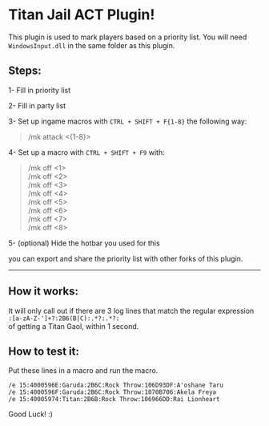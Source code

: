 # Titan Jail ACT Plugin!

This plugin is used to mark players based on a priority list. You will need `WindowsInput.dll` in the same folder as this plugin.


## Steps:
1- Fill in priority list

2- Fill in party list

3- Set up ingame macros with `CTRL + SHIFT + F{1-8}` the following way:
> /mk attack <{1-8}>

4- Set up a macro with  `CTRL + SHIFT + F9` with:
> /mk off <1> \
> /mk off <2> \
> /mk off <3> \
> /mk off <4> \
> /mk off <5> \
> /mk off <6> \
> /mk off <7> \
> /mk off <8> 

5- (optional) Hide the hotbar you used for this


you can export and share the priority list with other forks of this plugin.
***


## How it works:
It will only call out if there are 3 log lines that match the regular expression\
`:[a-zA-Z-']+?:2B6(B|C):.*?:.*?:`\
of getting a Titan Gaol, within 1 second.

## How to test it:
Put these lines in a macro and run the macro. 

`/e 15:4000596E:Garuda:2B6C:Rock Throw:106D93DF:A'oshane Taru`\
`/e 15:4000596F:Garuda:2B6C:Rock Throw:1070B706:Akela Freya`\
`/e 15:40005974:Titan:2B6B:Rock Throw:106966DD:Rai Lionheart`

Good Luck! :)
